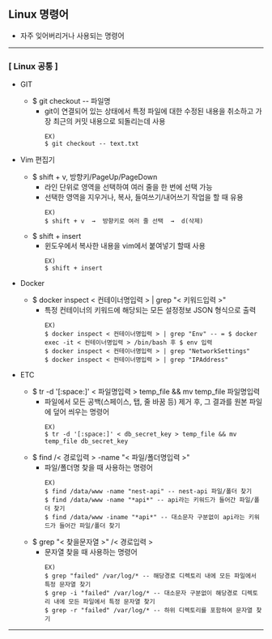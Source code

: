 ## Linux 명령어
- 자주 잊어버리거나 사용되는 명령어
---
### [ Linux 공통 ]
- GIT
  - $ git checkout -- 파일명
    - git이 연결되어 있는 상태에서 특정 파일에 대한 수정된 내용을 취소하고 가장 최근의 커밋 내용으로 되돌리는데 사용
        ~~~
        EX)
        $ git checkout -- text.txt
        ~~~
      
- Vim 편집기
  - $ shift + v, 방향키/PageUp/PageDown
    - 라인 단위로 영역을 선택하여 여러 줄을 한 번에 선택 가능
    - 선택한 영역을 지우거나, 복사, 들여쓰기/내어쓰기 작업을 할 때 유용
        ~~~
        EX)
        $ shift + v  →  방향키로 여러 줄 선택  →  d(삭제)
        ~~~
  - $ shift + insert
    - 윈도우에서 복사한 내용을 vim에서 붙여넣기 할때 사용
        ~~~
        EX)
        $ shift + insert
        ~~~
- Docker
  - $ docker inspect < 컨테이너명입력 > | grep "< 키워드입력 >"
    - 특정 컨테이너의 키워드에 해당되는 모든 설정정보 JSON 형식으로 출력
        ~~~
        EX)
        $ docker inspect < 컨테이너명입력 > | grep "Env" -- = $ docker exec -it < 컨테이너명입력 > /bin/bash 후 $ env 입력 
        $ docker inspect < 컨테이너명입력 > | grep "NetworkSettings"
        $ docker inspect < 컨테이너명입력 > | grep "IPAddress"
        ~~~
- ETC
  - $ tr -d '[:space:]' < 파일명입력 > temp_file && mv temp_file 파일명입력
    - 파일에서 모든 공백(스페이스, 탭, 줄 바꿈 등) 제거 후, 그 결과를 원본 파일에 덮어 씌우는 명령어
        ~~~
        EX)
        $ tr -d '[:space:]' < db_secret_key > temp_file && mv temp_file db_secret_key       
        ~~~
  - $ find /< 경로입력 > -name "< 파일/폴더명입력 >"
    - 파일/폴더명 찾을 때 사용하는 명령어
        ~~~
        EX) 
        $ find /data/www -name "nest-api" -- nest-api 파일/폴더 찾기
        $ find /data/www -name "*api*" -- api라는 키워드가 들어간 파일/폴더 찾기
        $ find /data/www -iname "*api*" -- 대소문자 구분없이 api라는 키워드가 들어간 파일/폴더 찾기
        ~~~
  - $ grep "< 찾을문자열 >" /< 경로입력 >
    - 문자열 찾을 때 사용하는 명령어
        ~~~
        EX) 
        $ grep "failed" /var/log/* -- 해당경로 디렉토리 내에 모든 파일에서 특정 문자열 찾기
        $ grep -i "failed" /var/log/* -- 대소문자 구분없이 해당경로 디렉토리 내에 모든 파일에서 특정 문자열 찾기
        $ grep -r "failed" /var/log/* -- 하위 디렉토리를 포함하여 문자열 찾기
        ~~~
---